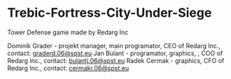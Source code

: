 # Trebic-Fortress-City-Under-Siege
Tower Defense game made by Redarg Inc

Dominik Grader - projekt manager, main programator, CEO of Redarg Inc., contact: graderd.06@spst.eu
Jan Bulant - programator, graphics, , COO of Redarg Inc., contact: bulantj.06@spst.eu
Radek Cermak - graphics, CFO of Redarg Inc., contact: cermakr.06@spst.eu
